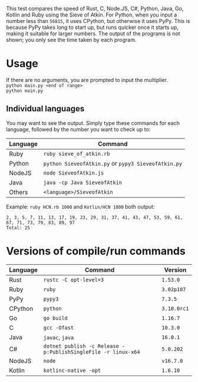 This test compares the speed of Rust, C, Node.JS, C#, Python, Java, Go, Kotlin and Ruby using the Sieve of Atkin. For Python, when you input a number less than `56815`, it uses CPython, but otherwise it uses PyPy. This is because PyPy takes long to start up, but runs quicker once it starts up, making it suitable for larger numbers. The output of the programs is not shown; you only see the time taken by each program.

# Usage

If there are no arguments, you are prompted to input the multiplier.  
`python main.py <end of range>`  
`python main.py`

## Individual languages

You may want to see the output. Simply type these commands for each language, followed by the number you want to check up to:

| Language | Command                                             |
| -------- | --------------------------------------------------- |
| Ruby     | `ruby sieve_of_atkin.rb`                            |
| Python   | `python SieveofAtkin.py` or `pypy3 SieveofAtkin.py` |
| NodeJS   | `node SieveofAtkin.js`                              |
| Java     | `java -cp Java SieveofAtkin`                        |
| Others   | `<language>/SieveofAtkin`                           |

Example: `ruby HCN.rb 1000` and `Kotlin/HCN 1000` both output:

```
2, 3, 5, 7, 11, 13, 17, 19, 23, 29, 31, 37, 41, 43, 47, 53, 59, 61, 67, 71, 73, 79, 83, 89, 97
Total: 25
```

# Versions of compile/run commands

| Language | Command                                                       | Version     |
| -------- | ------------------------------------------------------------- | ----------- |
| Rust     | `rustc -C opt-level=3`                                        | `1.53.0`    |
| Ruby     | `ruby`                                                        | `3.02p107`  |
| PyPy     | `pypy3`                                                       | `7.3.5`     |
| CPython  | `python`                                                      | `3.10.0rc1` |
| Go       | `go build`                                                    | `1.16.7`    |
| C        | `gcc -Ofast`                                                  | `10.3.0`    |
| Java     | `javac`, `java`                                               | `16.0.1`    |
| C#       | `dotnet publish -c Release -p:PublishSingleFile -r linux-x64` | `5.0.202`   |
| NodeJS   | `node`                                                        | `v16.7.0`   |
| Kotlin   | `kotlinc-native -opt`                                         | `1.6.10`    |

